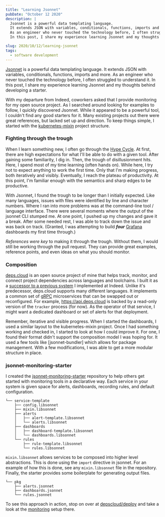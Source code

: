 ```yaml
---
title: "Learning Jsonnet"
pubDate: "October 12 2020"
description: |
  Jsonnet is a powerful data templating language.
  It extends JSON with variables, conditionals, functions, imports and more.
  As an engineer who never touched the technology before, I often struggled to understand it.
  In this post, I share my experience learning Jsonnet and my thoughts behind developing a starter.

slug: 2020/10/12/learning-jsonnet
tags:
  - software development
---
```


[Jsonnet] is a powerful data templating language. It extends JSON with variables, conditionals, functions, imports and
more. As an engineer who never touched the technology before, I often struggled to understand it. In this post, I share
my experience learning Jsonnet and my thoughts behind developing a starter.

[Jsonnet]: https://jsonnet.org/

<!--more-->

With my departure from Indeed, coworkers asked that I provide monitoring for my open source project. As I searched
around looking for examples to follow, I quickly discovered Jsonnet. While it appeared to be a powerful tool, I couldn't
find any good starters for it. Many existing projects out there were great references, but lacked set up and direction.
To keep things simple, I started with the [kubernetes-mixin] project structure.

[kubernetes-mixin]: https://github.com/kubernetes-monitoring/kubernetes-mixin

### Fighting through the trough

When I learn something new, I often go through the [Hype Cycle]. At first, there are high expectations for what I'll be
able to do with a given tool. After gaining some familiarity, I dig in. Then, the trough of disillusionment hits. Here,
I spend most of my time learning (often hands on). While here, I try not to expect anything to work the first time. Only
that I'm making progress, both iteratively and visibly. Eventually, I reach the plateau of productivity. At this point,
I'm familiar enough with the semantics and sharp edges to be productive.

With Jsonnet, I found the trough to be longer than I initially expected. Like many languages, issues with files were
identified by line and character numbers. Where I ran into more problems was at the command-line tool / language
interface. There were several moments where the output of the jsonnet CLI stumped me. At one point, I pushed up my
changes and gave it a break. After some needed rest, I was able to track down the issue and was back on track. (Granted,
I was attempting to build **_four_** [Grafana] dashboards my first time through.)

_References were key_ to making it through the trough. Without them, I would still be working through the pull request.
They can provide great examples, reference points, and even ideas on what you should monitor.

[Hype Cycle]: https://en.wikipedia.org/wiki/Hype_cycle
[Grafana]: https://grafana.com

### Composition

[deps.cloud] is an open source project of mine that helps track, monitor, and connect project dependencies across
languages and toolchains. I built it as a [successor to a previous system] I implemented at Indeed. Unlike it's
predecessor, deps.cloud supports many different languages. It implements a common set of [gRPC] microservices that can
be swapped out or reconfigured. For example, https://api.deps.cloud is backed by a read-only version of the `tracker`
process (for now). As the operator of that service, I might want a dedicated dashboard or set of alerts for that
deployment.

Remember, iterative and visible progress. When I started the dashboards, I used a similar layout to the kubernetes-mixin
project. Once I had something working and checked in, I started to look at how I could improve it. For one, I found
their format didn't support the composition model I was hoping for. It used a few tools like [jsonnet-bundler] which
allows for package management. With a few modifications, I was able to get a more modular structure in place.

[deps.cloud]: https://deps.cloud/
[successor to a previous system]: https://mya.sh/blog/2020/01/24/building-depscloud/
[gRPC]: https://grpc.io

### jsonnet-monitoring-starter

I created the [jsonnet-monitoring-starter] repository to help others get started with monitoring tools in a declarative
way. Each service in your system is given space for alerts, dashboards, recording rules, and default configuration.

```
└── service-template
    ├── config.libsonnet
    ├── mixin.libsonnet
    ├── alerts
    │   ├── alert-template.libsonnet
    │   └── alerts.libsonnet
    ├── dashboards
    │   ├── dashboard-template.libsonnet
    │   └── dashboards.libsonnet
    └── rules
        ├── rule-template.libsonnet
        └── rules.libsonnet
```

`mixin.libsonnet` allows services to be composed into higher level abstractions. This is done using the `import`
directive in jsonnet. For an example of how this is done, see any `mixin.libsonnet` file in the repository. Finally, the
starter provides some boilerplate for generating output files.

```
└── pkg
    ├── alerts.jsonnet
    ├── dashboards.jsonnet
    └── rules.jsonnet
```

To see this approach in action, stop on over at [depscloud/deploy] and take a look at the [monitoring] setup there.

[jsonnet-monitoring-starter]: https://github.com/mjpitz/jsonnet-monitoring-starter
[depscloud/deploy]: https://github.com/depscloud/deploy
[monitoring]: https://github.com/depscloud/deploy/tree/main/monitoring
